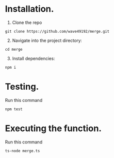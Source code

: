 # Installation.
1. Clone the repo
```
git clone https://github.com/wave49192/merge.git
```
2. Navigate into the project directory:
```
cd merge
```
3. Install dependencies:
```
npm i
```
# Testing.
Run this command
```
npm test
```
# Executing the function.
Run this command
```
ts-node merge.ts
```
